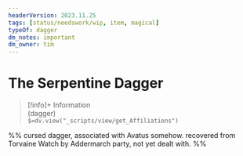 ```yaml
---
headerVersion: 2023.11.25
tags: [status/needswork/wip, item, magical]
typeOf: dagger
dm_notes: important
dm_owner: tim
---
```

# The Serpentine Dagger
>[!info]+ Information  
> (dagger)  
> `$=dv.view("_scripts/view/get_Affiliations")`


%%
cursed dagger, associated with Avatus somehow. recovered from Torvaine Watch by Addermarch party, not yet dealt with. 
%%
